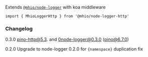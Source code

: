 
Extends [`@mhio/node-logger`](https://github.com/mhio/node-logger) with koa middleware
```
import { MhioLoggerHttp } from '@mhio/node-logger-http'
```

### Changelog

0.3.0 pino-http@5.3. and 0node-logger@0.3.0 (pino@6.7.0)

0.2.0 Upgrade to node-logger 0.2.0 for `{namespace}` duplication fix

